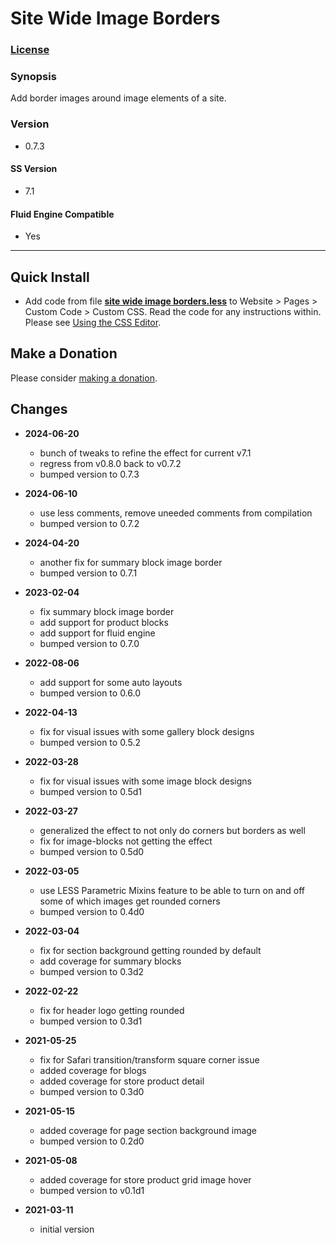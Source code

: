 # Site Wide Image Borders

### [License][1]

### Synopsis

Add border images around image elements of a site.

### Version

  * 0.7.3

#### SS Version

  * 7.1

#### Fluid Engine Compatible

  * Yes

---

## Quick Install

* Add code from file **[site wide image borders.less][2]** to Website > Pages >
  Custom Code > Custom CSS. Read the code for any instructions within. Please
  see [Using the CSS Editor][4].

## Make a Donation

Please consider [making a donation][3].

## Changes

* **2024-06-20**

  * bunch of tweaks to refine the effect for current v7.1
  * regress from v0.8.0 back to v0.7.2
  * bumped version to 0.7.3
  
* **2024-06-10**

  * use less comments, remove uneeded comments from compilation
  * bumped version to 0.7.2
  
* **2024-04-20**

  * another fix for summary block image border
  * bumped version to 0.7.1
  
* **2023-02-04**

  * fix summary block image border
  * add support for product blocks
  * add support for fluid engine
  * bumped version to 0.7.0
  
* **2022-08-06**

  * add support for some auto layouts
  * bumped version to 0.6.0
  
* **2022-04-13**

  * fix for visual issues with some gallery block designs
  * bumped version to 0.5.2
  
* **2022-03-28**

  * fix for visual issues with some image block designs
  * bumped version to 0.5d1
  
* **2022-03-27**

  * generalized the effect to not only do corners but borders as well
  * fix for image-blocks not getting the effect
  * bumped version to 0.5d0
  
* **2022-03-05**

  * use LESS Parametric Mixins feature to be able to turn on and off some of
    which images get rounded corners
  * bumped version to 0.4d0
  
* **2022-03-04**

  * fix for section background getting rounded by default
  * add coverage for summary blocks
  * bumped version to 0.3d2
  
* **2022-02-22**

  * fix for header logo getting rounded
  * bumped version to 0.3d1
  
* **2021-05-25**

  * fix for Safari transition/transform square corner issue
  * added coverage for blogs
  * added coverage for store product detail
  * bumped version to 0.3d0
  
* **2021-05-15**

  * added coverage for page section background image
  * bumped version to 0.2d0
  
* **2021-05-08**

  * added coverage for store product grid image hover
  * bumped version to v0.1d1
  
* **2021-03-11**

  * initial version

[1]: https://github.com/tomsWebConsulting/twcsl/blob/main/LICENSE.txt#L1
[2]: site%20wide%20image%20borders.less#L1
[3]: https://github.com/tomsWebConsulting/twcsl#make-a-donation
[4]: https://support.squarespace.com/hc/en-us/articles/206545567-Using-the-CSS-Editor
